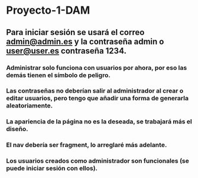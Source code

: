 # Proyecto-1-DAM
## Para iniciar sesión se usará el correo admin@admin.es y la contraseña admin o user@user.es contraseña 1234. 
### Administrar solo funciona con usuarios por ahora, por eso las demás tienen el símbolo de peligro.
### Las contraseñas no deberían salir al administrador al crear o editar usuarios, pero tengo que añadir una forma de generarla aleatoriamente.
### La apariencia de la página no es la deseada, se trabajará más el diseño.
### El nav debería ser fragment, lo arreglaré más adelante.
### Los usuarios creados como administrador son funcionales (se puede iniciar sesión con ellos).

